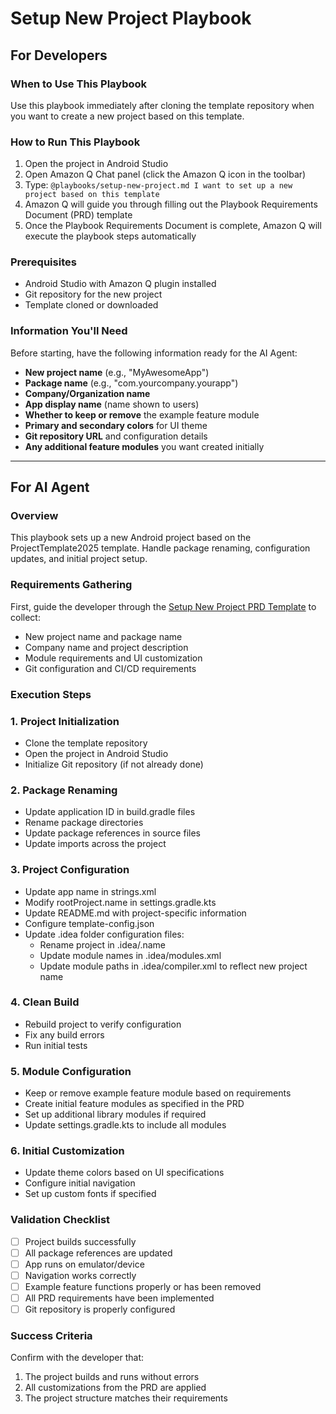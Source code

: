# Setup New Project Playbook

## For Developers

### When to Use This Playbook
Use this playbook immediately after cloning the template repository when you want to create a new project based on this template.

### How to Run This Playbook
1. Open the project in Android Studio
2. Open Amazon Q Chat panel (click the Amazon Q icon in the toolbar)
3. Type: `@playbooks/setup-new-project.md I want to set up a new project based on this template`
4. Amazon Q will guide you through filling out the Playbook Requirements Document (PRD) template
5. Once the Playbook Requirements Document is complete, Amazon Q will execute the playbook steps automatically

### Prerequisites
- Android Studio with Amazon Q plugin installed
- Git repository for the new project
- Template cloned or downloaded

### Information You'll Need
Before starting, have the following information ready for the AI Agent:
- **New project name** (e.g., "MyAwesomeApp")
- **Package name** (e.g., "com.yourcompany.yourapp")
- **Company/Organization name**
- **App display name** (name shown to users)
- **Whether to keep or remove** the example feature module
- **Primary and secondary colors** for UI theme
- **Git repository URL** and configuration details
- **Any additional feature modules** you want created initially

---

## For AI Agent

### Overview
This playbook sets up a new Android project based on the ProjectTemplate2025 template. Handle package renaming, configuration updates, and initial project setup.

### Requirements Gathering
First, guide the developer through the [Setup New Project PRD Template](templates/setup-new-project-prd.md) to collect:
- New project name and package name
- Company name and project description
- Module requirements and UI customization
- Git configuration and CI/CD requirements

### Execution Steps

### 1. Project Initialization
- Clone the template repository
- Open the project in Android Studio
- Initialize Git repository (if not already done)

### 2. Package Renaming
- Update application ID in build.gradle files
- Rename package directories
- Update package references in source files
- Update imports across the project

### 3. Project Configuration
- Update app name in strings.xml
- Modify rootProject.name in settings.gradle.kts
- Update README.md with project-specific information
- Configure template-config.json
- Update .idea folder configuration files:
  - Rename project in .idea/.name
  - Update module names in .idea/modules.xml
  - Update module paths in .idea/compiler.xml to reflect new project name

### 4. Clean Build
- Rebuild project to verify configuration
- Fix any build errors
- Run initial tests

### 5. Module Configuration
- Keep or remove example feature module based on requirements
- Create initial feature modules as specified in the PRD
- Set up additional library modules if required
- Update settings.gradle.kts to include all modules

### 6. Initial Customization
- Update theme colors based on UI specifications
- Configure initial navigation
- Set up custom fonts if specified

### Validation Checklist
- [ ] Project builds successfully
- [ ] All package references are updated
- [ ] App runs on emulator/device
- [ ] Navigation works correctly
- [ ] Example feature functions properly or has been removed
- [ ] All PRD requirements have been implemented
- [ ] Git repository is properly configured

### Success Criteria
Confirm with the developer that:
1. The project builds and runs without errors
2. All customizations from the PRD are applied
3. The project structure matches their requirements